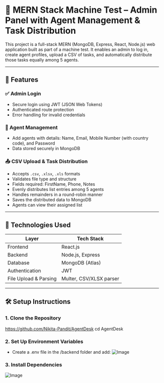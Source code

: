 # 🧠 MERN Stack Machine Test – Admin Panel with Agent Management & Task Distribution

This project is a full-stack MERN (MongoDB, Express, React, Node.js) web application built as part of a machine test. It enables an admin to log in, create agent profiles, upload a CSV of tasks, and automatically distribute those tasks equally among 5 agents.

---

## 🚀 Features

### ✅ Admin Login
- Secure login using JWT (JSON Web Tokens)
- Authenticated route protection
- Error handling for invalid credentials

### 👥 Agent Management
- Add agents with details: Name, Email, Mobile Number (with country code), and Password
- Data stored securely in MongoDB

### 📤 CSV Upload & Task Distribution
- Accepts `.csv`, `.xlsx`, `.xls` formats
- Validates file type and structure
- Fields required: FirstName, Phone, Notes
- Evenly distributes list entries among 5 agents
- Handles remainders in a round-robin manner
- Saves the distributed data to MongoDB
- Agents can view their assigned list

---

## 🧾 Technologies Used

| Layer        | Tech Stack       |
|--------------|------------------|
| Frontend     | React.js         |
| Backend      | Node.js, Express |
| Database     | MongoDB (Atlas)  |
| Authentication | JWT             |
| File Upload & Parsing | Multer, CSV/XLSX parser |

---

## 🛠️ Setup Instructions

### 1. Clone the Repository

https://github.com/Nikita-Pandit/AgentDesk
cd AgentDesk

### 2. Set Up Environment Variables

- Create a .env file in the /backend folder and add:
  ![Image](https://github.com/user-attachments/assets/7042688e-5986-436b-a9f9-8fd0a1464b32)

### 3. Install Dependencies

![Image](https://github.com/user-attachments/assets/75b359c0-8d54-4294-8e9a-a554f200314c)

  

